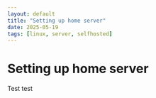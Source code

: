 ```yaml
---
layout: default
title: "Setting up home server"
date: 2025-05-19
tags: [linux, server, selfhosted]
---
```


# Setting up home server

Test test